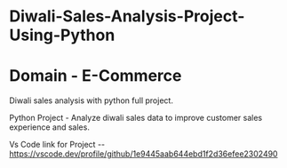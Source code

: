# Diwali-Sales-Analysis-Project-Using-Python
# Domain - E-Commerce
Diwali sales analysis with python full project.

Python Project - Analyze diwali sales data to improve customer sales experience and sales.

Vs Code link for Project --  https://vscode.dev/profile/github/1e9445aab644ebd1f2d36efee2302490
